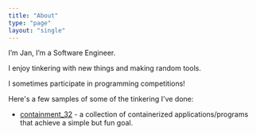 ```yaml
---
title: "About"
type: "page"
layout: "single"
---
```


I’m Jan, I’m a Software Engineer. 

I enjoy tinkering with new things and making random tools. 

I sometimes participate in programming competitions! 

Here's a few samples of some of the tinkering I've done:

* [containment_32](https://github.com/AnEmortalKid/containment_32) - a collection of containerized applications/programs that achieve a simple but fun goal.
